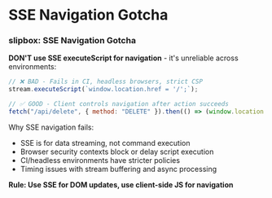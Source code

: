 # SSE Navigation Gotcha

<!-- Source: slipbox@68468a7de53c CLAUDE.md -->
### slipbox: SSE Navigation Gotcha

**DON'T use SSE executeScript for navigation** - it's unreliable across environments:

```javascript
// ❌ BAD - Fails in CI, headless browsers, strict CSP
stream.executeScript(`window.location.href = '/';`);

// ✅ GOOD - Client controls navigation after action succeeds
fetch("/api/delete", { method: "DELETE" }).then(() => (window.location.href = "/"));
```

Why SSE navigation fails:

- SSE is for data streaming, not command execution
- Browser security contexts block or delay script execution
- CI/headless environments have stricter policies
- Timing issues with stream buffering and async processing

**Rule: Use SSE for DOM updates, use client-side JS for navigation**
